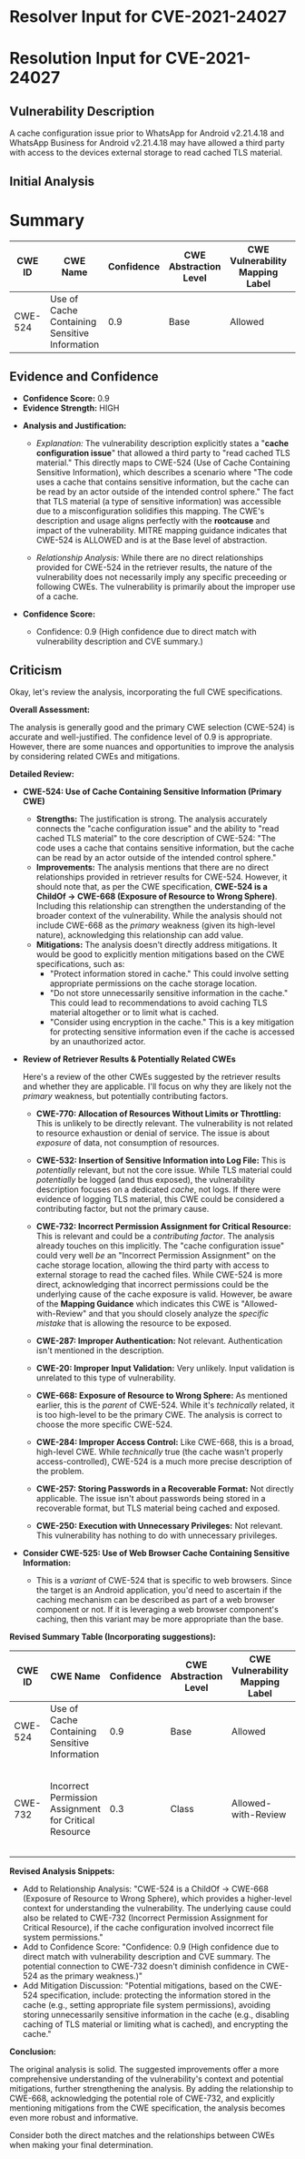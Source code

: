 # Resolver Input for CVE-2021-24027

# Resolution Input for CVE-2021-24027

## Vulnerability Description
A cache configuration issue prior to WhatsApp for Android v2.21.4.18 and WhatsApp Business for Android v2.21.4.18 may have allowed a third party with access to the devices external storage to read cached TLS material.

## Initial Analysis
# Summary
| CWE ID | CWE Name | Confidence | CWE Abstraction Level | CWE Vulnerability Mapping Label | CWE-Vulnerability Mapping Notes |
|---|---|---|---|---|---|
| CWE-524 | Use of Cache Containing Sensitive Information | 0.9 | Base | Allowed | Primary CWE |

## Evidence and Confidence

*   **Confidence Score:** 0.9
*   **Evidence Strength:** HIGH

- **Analysis and Justification:**  
  - *Explanation:* The vulnerability description explicitly states a "**cache configuration issue**" that allowed a third party to "read cached TLS material." This directly maps to CWE-524 (Use of Cache Containing Sensitive Information), which describes a scenario where "The code uses a cache that contains sensitive information, but the cache can be read by an actor outside of the intended control sphere." The fact that TLS material (a type of sensitive information) was accessible due to a misconfiguration solidifies this mapping. The CWE's description and usage aligns perfectly with the **rootcause** and impact of the vulnerability. MITRE mapping guidance indicates that CWE-524 is ALLOWED and is at the Base level of abstraction.

  - *Relationship Analysis:* While there are no direct relationships provided for CWE-524 in the retriever results, the nature of the vulnerability does not necessarily imply any specific preceeding or following CWEs. The vulnerability is primarily about the improper use of a cache.

- **Confidence Score:**  
  - Confidence: 0.9 (High confidence due to direct match with vulnerability description and CVE summary.)

## Criticism
Okay, let's review the analysis, incorporating the full CWE specifications.

**Overall Assessment:**

The analysis is generally good and the primary CWE selection (CWE-524) is accurate and well-justified. The confidence level of 0.9 is appropriate. However, there are some nuances and opportunities to improve the analysis by considering related CWEs and mitigations.

**Detailed Review:**

*   **CWE-524: Use of Cache Containing Sensitive Information (Primary CWE)**

    *   **Strengths:** The justification is strong. The analysis accurately connects the "cache configuration issue" and the ability to "read cached TLS material" to the core description of CWE-524: "The code uses a cache that contains sensitive information, but the cache can be read by an actor outside of the intended control sphere."
    *   **Improvements:** The analysis mentions that there are no direct relationships provided in retriever results for CWE-524. However, it should note that, as per the CWE specification, **CWE-524 is a ChildOf -> CWE-668 (Exposure of Resource to Wrong Sphere)**. Including this relationship can strengthen the understanding of the broader context of the vulnerability. While the analysis should not include CWE-668 as the *primary* weakness (given its high-level nature), acknowledging this relationship can add value.
    *   **Mitigations:** The analysis doesn't directly address mitigations. It would be good to explicitly mention mitigations based on the CWE specifications, such as:
        *   "Protect information stored in cache."  This could involve setting appropriate permissions on the cache storage location.
        *   "Do not store unnecessarily sensitive information in the cache." This could lead to recommendations to avoid caching TLS material altogether or to limit what is cached.
        *   "Consider using encryption in the cache." This is a key mitigation for protecting sensitive information even if the cache is accessed by an unauthorized actor.

*   **Review of Retriever Results & Potentially Related CWEs**

    Here's a review of the other CWEs suggested by the retriever results and whether they are applicable. I'll focus on why they are likely not the *primary* weakness, but potentially contributing factors.

    *   **CWE-770: Allocation of Resources Without Limits or Throttling:** This is unlikely to be directly relevant. The vulnerability is not related to resource exhaustion or denial of service. The issue is about *exposure* of data, not consumption of resources.

    *   **CWE-532: Insertion of Sensitive Information into Log File:** This is *potentially* relevant, but not the core issue. While TLS material could *potentially* be logged (and thus exposed), the vulnerability description focuses on a dedicated *cache*, not logs. If there were evidence of logging TLS material, this CWE could be considered a contributing factor, but not the primary cause.

    *   **CWE-732: Incorrect Permission Assignment for Critical Resource:** This is relevant and could be a *contributing factor*. The analysis already touches on this implicitly. The "cache configuration issue" could very well *be* an "Incorrect Permission Assignment" on the cache storage location, allowing the third party with access to external storage to read the cached files. While CWE-524 is more direct, acknowledging that incorrect permissions could be the underlying cause of the cache exposure is valid. However, be aware of the **Mapping Guidance** which indicates this CWE is "Allowed-with-Review" and that you should closely analyze the *specific mistake* that is allowing the resource to be exposed.

    *   **CWE-287: Improper Authentication:** Not relevant. Authentication isn't mentioned in the description.

    *   **CWE-20: Improper Input Validation:** Very unlikely. Input validation is unrelated to this type of vulnerability.

    *   **CWE-668: Exposure of Resource to Wrong Sphere:** As mentioned earlier, this is the *parent* of CWE-524. While it's *technically* related, it is too high-level to be the primary CWE. The analysis is correct to choose the more specific CWE-524.

    *   **CWE-284: Improper Access Control:** Like CWE-668, this is a broad, high-level CWE. While *technically* true (the cache wasn't properly access-controlled), CWE-524 is a much more precise description of the problem.

    *   **CWE-257: Storing Passwords in a Recoverable Format:** Not directly applicable. The issue isn't about passwords being stored in a recoverable format, but TLS material being cached and exposed.

    *   **CWE-250: Execution with Unnecessary Privileges:** Not relevant. This vulnerability has nothing to do with unnecessary privileges.

*   **Consider CWE-525: Use of Web Browser Cache Containing Sensitive Information:**

    *   This is a *variant* of CWE-524 that is specific to web browsers. Since the target is an Android application, you'd need to ascertain if the caching mechanism can be described as part of a web browser component or not. If it is leveraging a web browser component's caching, then this variant may be more appropriate than the base.

**Revised Summary Table (Incorporating suggestions):**

| CWE ID | CWE Name | Confidence | CWE Abstraction Level | CWE Vulnerability Mapping Label | CWE-Vulnerability Mapping Notes |
|---|---|---|---|---|---|
| CWE-524 | Use of Cache Containing Sensitive Information | 0.9 | Base | Allowed | Primary CWE. Consider relation to CWE-668. |
| CWE-732 | Incorrect Permission Assignment for Critical Resource | 0.3 | Class | Allowed-with-Review | Possible contributing factor if cache configuration involved incorrect permissions. |

**Revised Analysis Snippets:**

*   Add to Relationship Analysis:  "CWE-524 is a ChildOf -> CWE-668 (Exposure of Resource to Wrong Sphere), which provides a higher-level context for understanding the vulnerability.  The underlying cause could also be related to CWE-732 (Incorrect Permission Assignment for Critical Resource), if the cache configuration involved incorrect file system permissions."
*   Add to Confidence Score:  "Confidence: 0.9 (High confidence due to direct match with vulnerability description and CVE summary.  The potential connection to CWE-732 doesn't diminish confidence in CWE-524 as the primary weakness.)"
*   Add Mitigation Discussion: "Potential mitigations, based on the CWE-524 specification, include: protecting the information stored in the cache (e.g., setting appropriate file system permissions), avoiding storing unnecessarily sensitive information in the cache (e.g., disabling caching of TLS material or limiting what is cached), and encrypting the cache."

**Conclusion:**

The original analysis is solid. The suggested improvements offer a more comprehensive understanding of the vulnerability's context and potential mitigations, further strengthening the analysis. By adding the relationship to CWE-668, acknowledging the potential role of CWE-732, and explicitly mentioning mitigations from the CWE specification, the analysis becomes even more robust and informative.

Consider both the direct matches and the relationships between CWEs
when making your final determination.
        